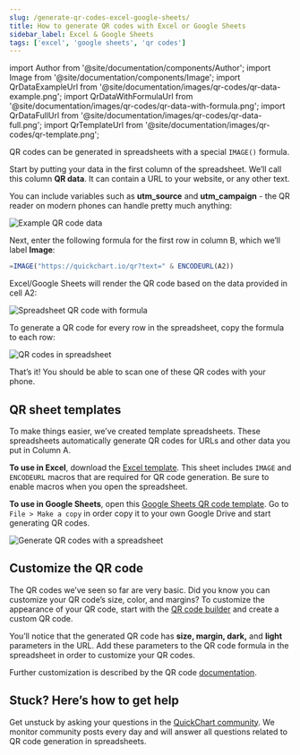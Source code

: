 ```yaml
---
slug: /generate-qr-codes-excel-google-sheets/
title: How to generate QR codes with Excel or Google Sheets
sidebar_label: Excel & Google Sheets
tags: ['excel', 'google sheets', 'qr codes']
---
```


import Author from '@site/documentation/components/Author';
import Image from '@site/documentation/components/Image';
import QrDataExampleUrl from '@site/documentation/images/qr-codes/qr-data-example.png';
import QrDataWithFormulaUrl from '@site/documentation/images/qr-codes/qr-data-with-formula.png';
import QrDataFullUrl from '@site/documentation/images/qr-codes/qr-data-full.png';
import QrTemplateUrl from '@site/documentation/images/qr-codes/qr-template.png';

QR codes can be generated in spreadsheets with a special `IMAGE()` formula.

Start by putting your data in the first column of the spreadsheet. We’ll call this column **QR data**. It can contain a URL to your website, or any other text.

You can include variables such as **utm_source** and **utm_campaign** - the QR reader on modern phones can handle pretty much anything:

<Image noBorder src={QrDataExampleUrl} alt="Example QR code data" />

Next, enter the following formula for the first row in column B, which we’ll label **Image**:

```jsx
=IMAGE("https://quickchart.io/qr?text=" & ENCODEURL(A2))
```

Excel/Google Sheets will render the QR code based on the data provided in cell A2:

<Image noBorder src={QrDataWithFormulaUrl} alt="Spreadsheet QR code with formula" />

To generate a QR code for every row in the spreadsheet, copy the formula to each row:

<Image noBorder src={QrDataFullUrl} alt="QR codes in spreadsheet" />

That’s it! You should be able to scan one of these QR codes with your phone.

## QR sheet templates

To make things easier, we’ve created template spreadsheets. These spreadsheets automatically generate QR codes for URLs and other data you put in Column A.

**To use in Excel**, download the [Excel template](@site/static/resources/QR_Code_Spreadsheet_Template.xlsm). This sheet includes `IMAGE` and `ENCODEURL` macros that are required for QR code generation. Be sure to enable macros when you open the spreadsheet.

**To use in Google Sheets**, open this [Google Sheets QR code template](https://docs.google.com/spreadsheets/d/11owVTeI5ks3NH3ekFDmpygm1tsvqPGECQSh7k1qK3DY/edit?usp=sharing). Go to `File > Make a copy` in order copy it to your own Google Drive and start generating QR codes.

<Image noBorder src={QrTemplateUrl} alt="Generate QR codes with a spreadsheet" />

## Customize the QR code

The QR codes we’ve seen so far are very basic. Did you know you can customize your QR code’s size, color, and margins? To customize the appearance of your QR code, start with the [QR code builder](https://quickchart.io/qr-code-api/) and create a custom QR code.

You’ll notice that the generated QR code has **size, margin, dark,** and **light** parameters in the URL. Add these parameters to the QR code formula in the spreadsheet in order to customize your QR codes.

Further customization is described by the QR code [documentation](/documentation/qr-codes/).

## Stuck? Here’s how to get help

Get unstuck by asking your questions in the [QuickChart community](https://community.quickchart.io/). We monitor community posts every day and will answer all questions related to QR code generation in spreadsheets.

<Author />
